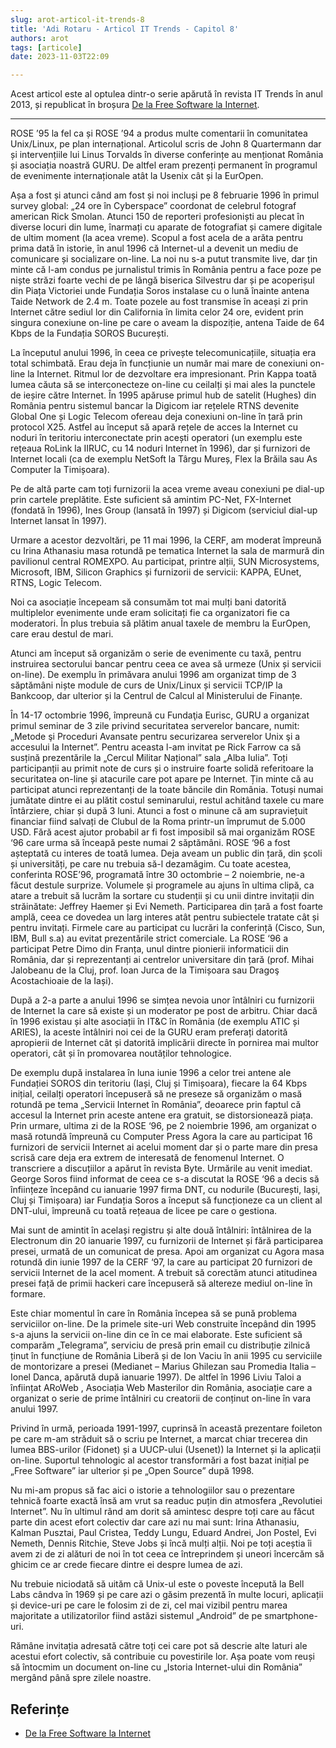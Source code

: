 ```yaml
---
slug: arot-articol-it-trends-8
title: 'Adi Rotaru - Articol IT Trends - Capitol 8'
authors: arot
tags: [articole]
date: 2023-11-03T22:09

---
```


Acest articol este al optulea dintr-o serie apărută în revista IT Trends
în anul 2013, și republicat în broșura
[De la Free Software la Internet](https://cronica-it.github.io/archive/assets/arot/Brosura_Alex_Rotaru_A5_Tipar.pdf).

<!-- truncate -->

---

ROSE ’95 la fel ca și ROSE ’94 a produs multe comentarii în comunitatea Unix/Linux, pe plan internațional. Articolul scris de John 8 Quartermann dar și intervențiile lui Linus Torvalds în diverse
conferințe au menționat România și asociația noastră GURU. De altfel
eram prezenți permanent în programul de evenimente internaționale
atât la Usenix cât și la EurOpen.

Așa a fost și atunci când am fost și noi incluși pe 8 februarie 1996 în primul survey global: „24 ore în Cyberspace” coordonat de celebrul fotograf american Rick Smolan. Atunci 150 de reporteri profesioniști au plecat în diverse locuri din lume, înarmați cu aparate de fotografiat și camere digitale de ultim moment (la acea vreme). Scopul a fost acela de a arăta pentru prima dată în istorie, în anul 1996 că Internet-ul a devenit un mediu de comunicare și socializare on-line. La noi nu s-a putut transmite live, dar țin minte că l-am condus pe jurnalistul trimis în România pentru a face poze pe niște străzi foarte vechi de pe lângă biserica Silvestru dar și pe acoperișul din Piața Victoriei unde Fundația Soros instalase cu o lună înainte antena Taide Network de 2.4 m. Toate pozele au fost transmise în aceași zi prin Internet către sediul lor din California în limita celor 24 ore, evident prin singura conexiune on-line pe care o aveam la dispoziție, antena Taide de 64 Kbps de la Fundația SOROS București.

La începutul anului 1996, în ceea ce privește telecomunicațiile, situația era total schimbată. Erau deja în funcțiunie un număr mai mare de conexiuni on-line la Internet. Ritmul lor de dezvoltare era impresionant. Prin Kappa toată lumea căuta să se interconecteze on-line cu ceilalți și mai ales la punctele de ieșire către Internet. În 1995 apăruse primul hub de satelit
(Hughes) din România pentru sistemul bancar la Digicom iar rețelele RTNS devenite Global One și Logic Telecom ofereau deja conexiuni on-line în țară prin protocol X25. Astfel au început să apară rețele de acces la Internet cu noduri în teritoriu interconectate prin acești operatori (un exemplu este rețeaua RoLink la IIRUC, cu 14 noduri Internet în 1996), dar și furnizori de Internet locali (ca de exemplu NetSoft la Târgu Mureș, Flex la Brăila sau As Computer la Timișoara).

Pe de altă parte cam toți furnizorii la acea vreme aveau conexiuni pe dial-up prin cartele preplătite. Este suficient să amintim PC-Net, FX-Internet (fondată în 1996), Ines Group (lansată în 1997) și Digicom (serviciul dial-up Internet lansat în 1997).

Urmare a acestor dezvoltări, pe 11 mai 1996, la CERF, am moderat împreună cu Irina Athanasiu masa rotundă pe tematica Internet la sala de marmură din pavilionul central ROMEXPO. Au participat, printre alții, SUN
Microsystems, Microsoft, IBM, Silicon Graphics și furnizorii de servicii: KAPPA, EUnet, RTNS, Logic Telecom.

Noi ca asociație începeam să consumăm tot mai mulți bani datorită multiplelor evenimente unde eram solicitați fie ca organizatori fie ca moderatori. În plus trebuia să plătim anual taxele de membru la EurOpen, care erau destul de mari.

Atunci am început să organizăm o serie de evenimente cu taxă, pentru instruirea sectorului bancar pentru ceea ce avea să urmeze (Unix și servicii on-line). De exemplu în primăvara anului 1996 am organizat timp de 3 săptămâni niște module de curs de Unix/Linux și servicii TCP/IP la Bankcoop, dar ulterior și la Centrul de Calcul al Ministerului de Finanțe.

În 14-17 octombrie 1996, împreună cu Fundaţia Eurisc, GURU a organizat primul seminar de 3 zile privind securitatea serverelor bancare, numit: „Metode şi Proceduri Avansate
pentru securizarea serverelor Unix şi a accesului la Internet”. Pentru aceasta l-am invitat pe Rick Farrow ca să susțină prezentările la „Cercul Militar Național” sala „Alba Iulia”. Toți participanții au primit note de curs și o instruire foarte solidă referitoare la securitatea on-line și atacurile care pot apare pe Internet. Țin minte că au participat atunci reprezentanți de la toate băncile din România. Totuși numai jumătate dintre ei au plătit costul seminarului, restul achitând taxele
cu mare întârziere, chiar și după 3 luni. Atunci a fost o minune că am supraviețuit financiar fiind salvați de Clubul de la Roma printr-un împrumut de 5.000 USD. Fără acest ajutor probabil ar fi fost imposibil să mai organizăm ROSE ‘96 care urma să înceapă peste numai 2 săptămâni. ROSE ‘96 a fost așteptată cu interes de toată lumea. Deja aveam un public din țară, din școli și universități, pe care nu trebuia să-l dezamăgim. Cu toate acestea, conferinta ROSE’96, programată între 30 octombrie – 2 noiembrie, ne-a făcut destule surprize. Volumele și programele au ajuns în ultima clipă, ca atare a trebuit să lucrăm la sortare cu studenții și cu unii dintre invitații din străinătate: Jeffrey Haemer și Evi Nemeth. Participarea din țară a fost foarte amplă, ceea ce dovedea un larg interes atât pentru subiectele tratate cât și pentru invitați. Firmele care au participat cu lucrări la conferință (Cisco, Sun, IBM, Bull s.a) au evitat prezentările strict comerciale. La ROSE ‘96 a participat Petre Dimo din Franța, unul dintre pionierii informaticii din România, dar și reprezentanți ai centrelor universitare din țară (prof. Mihai Jalobeanu de la Cluj, prof. Ioan Jurca de la Timișoara sau Dragoş Acostachioaie de la Iași).

După a 2-a parte a anului 1996 se simțea nevoia unor întâlniri cu furnizorii de Internet la care să existe și un moderator pe post de arbitru. Chiar dacă în 1996 existau și alte asociații în IT&C în România (de exemplu ATIC și ARIES), la aceste întâlniri noi cei de la GURU eram preferați datorită apropierii de Internet cât și datorită implicării directe în pornirea mai multor operatori, cât și în promovarea noutăților tehnologice.

De exemplu după instalarea în luna iunie 1996 a celor trei antene ale Fundației SOROS din teritoriu (Iași, Cluj și Timișoara), fiecare la
64 Kbps inițial, ceilalți operatori începuseră să ne preseze să organizăm o masă rotundă pe tema „Servicii Internet în România”, deoarece prin faptul că accesul la Internet prin aceste antene era gratuit, se distorsionează piața. Prin urmare, ultima zi de la ROSE ‘96, pe 2 noiembrie 1996, am organizat o masă rotundă împreună cu Computer Press Agora la care au participat 16 furnizori de servicii Internet ai acelui moment dar și o parte mare din presa scrisă care deja era extrem de interesată de fenomenul Internet. O transcriere a discuțiilor a apărut în revista Byte. Urmările au venit imediat. George Soros fiind informat de ceea ce s-a discutat la ROSE ‘96 a decis să înființeze începând cu ianuarie 1997 firma DNT, cu nodurile (București, Iași, Cluj și Timișoara) iar Fundația Soros a început să funcționeze ca un client al DNT-ului, împreună cu toată rețeaua de licee pe care o gestiona.

Mai sunt de amintit în același registru și alte două întâlniri: întâlnirea de la Electronum din 20 ianuarie 1997, cu furnizorii de Internet și fără participarea presei, urmată de un comunicat de presa. Apoi am organizat cu Agora masa rotundă din iunie 1997 de la CERF ‘97, la care au participat 20 furnizori de servicii Internet de la acel moment. A trebuit să corectăm atunci atitudinea presei față de primii hackeri care începuseră să altereze mediul on-line în formare.

Este chiar momentul în care în România începea să se pună problema serviciilor on-line. De la primele site-uri Web construite începând din 1995 s-a ajuns la servicii on-line din ce în ce mai elaborate. Este suficient să comparăm „Telegrama”, serviciu de presă prin email cu distribuție zilnică ținut în funcțiune de România Liberă și de Ion Vaciu în anii 1995 cu serviciile de montorizare a presei (Medianet – Marius Ghilezan sau Promedia Italia – Ionel Danca, apărută după ianuarie 1997). De altfel în 1996 Liviu Taloi a înființat ARoWeb , Asociația Web Masterilor din România, asociație care a organizat o serie de prime întâlniri cu creatorii de conținut on-line în vara anului 1997.

Privind în urmă, perioada 1991-1997, cuprinsă în această prezentare foileton pe care m-am străduit să o scriu pe Internet, a marcat chiar trecerea din lumea BBS-urilor (Fidonet) și a UUCP-ului (Usenet)) la Internet și la aplicații on-line. Suportul tehnologic al acestor transformări a fost bazat inițial pe „Free Software” iar ulterior și pe „Open Source” după 1998.

Nu mi-am propus să fac aici o istorie a tehnologiilor sau o prezentare tehnică foarte exactă însă am vrut sa readuc puțin din atmosfera „Revolutiei Internet”. Nu în ultimul rând am dorit să amintesc despre toți care au făcut parte din acest efort colectiv dar care azi nu mai sunt: Irina Athanasiu, Kalman Pusztai, Paul Cristea, Teddy Lungu, Eduard Andrei, Jon Postel, Evi Nemeth, Dennis Ritchie, Steve Jobs și încă mulți alții. Noi pe toți aceștia îi avem zi de zi alături de noi în tot ceea ce întreprindem și uneori încercăm să ghicim ce ar crede fiecare dintre ei despre lumea de azi.

Nu trebuie niciodată să uităm că Unix-ul este o poveste începută la Bell Labs cândva în 1969 și pe care azi o găsim prezentă în multe locuri, aplicații și device-uri pe care le folosim zi de zi, cel mai vizibil pentru marea majoritate a utilizatorilor fiind astăzi sistemul „Android” de pe smartphone-uri.

Rămâne invitația adresată către toți cei care pot să descrie alte laturi ale acestui efort colectiv, să contribuie cu povestirile lor. Așa poate vom reuși să întocmim un document on-line cu „Istoria Internet-ului din România” mergând până spre zilele noastre.

## Referințe

- [De la Free Software la Internet](https://cronica-it.github.io/archive/assets/arot/Brosura_Alex_Rotaru_A5_Tipar.pdf)
